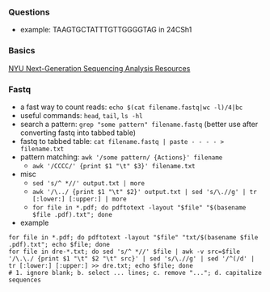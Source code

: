 ### Questions
* example: TAAGTGCTATTTGTTGGGGTAG in 24CSh1

### Basics
[NYU Next-Generation Sequencing Analysis Resources](https://learn.gencore.bio.nyu.edu)

### Fastq
* a fast way to count reads: `echo $(cat filename.fastq|wc -l)/4|bc`
* useful commands: `head`, `tail`, `ls -hl`
* search a pattern: `grep "some pattern" filename.fastq` (better use after converting fastq into tabbed table)
* fastq to tabbed table: `cat filename.fastq | paste - - - - > filename.txt`
* pattern matching: `awk '/some pattern/ {Actions}' filename`
  * `awk '/CCCC/' {print $1 "\t" $3}' filename.txt`
* misc
  * `sed 's/^ *//' output.txt | more`
  * `awk '/\../ {print $1 "\t" $2}' output.txt | sed 's/\.//g' | tr [:lower:] [:upper:] | more`
  * `for file in *.pdf; do pdftotext -layout "$file" "$(basename $file .pdf).txt"; done`
* example
```
for file in *.pdf; do pdftotext -layout "$file" "txt/$(basename $file .pdf).txt"; echo $file; done
for file in dre-*.txt; do sed 's/^ *//' $file | awk -v src=$file '/\.\./ {print $1 "\t" $2 "\t" src}' | sed 's/\.//g' | sed '/^(/d' | tr [:lower:] [:upper:] >> dre.txt; echo $file; done
# 1. ignore blank; b. select ... lines; c. remove "..."; d. capitalize sequences
```
